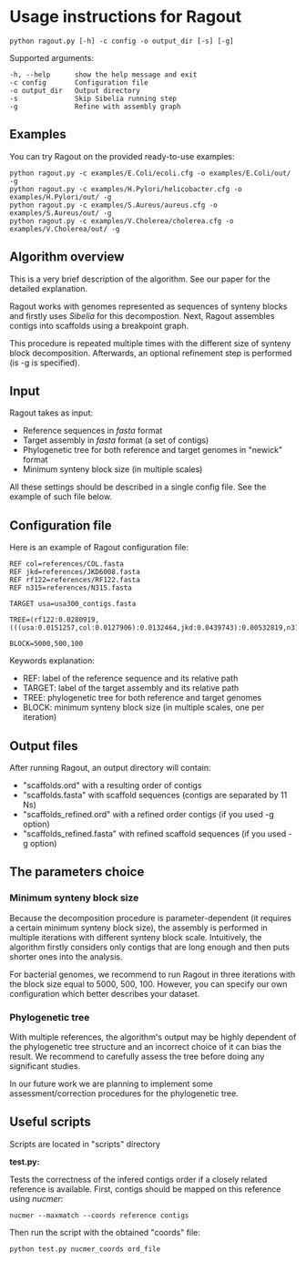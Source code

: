 Usage instructions for Ragout
=============================

    python ragout.py [-h] -c config -o output_dir [-s] [-g]
    
Supported arguments:

    -h, --help      show the help message and exit
    -c config       Configuration file
    -o output_dir   Output directory
    -s              Skip Sibelia running step
    -g              Refine with assembly graph

Examples
---------

You can try Ragout on the provided ready-to-use examples:

    python ragout.py -c examples/E.Coli/ecoli.cfg -o examples/E.Coli/out/ -g
    python ragout.py -c examples/H.Pylori/helicobacter.cfg -o examples/H.Pylori/out/ -g
    python ragout.py -c examples/S.Aureus/aureus.cfg -o examples/S.Aureus/out/ -g
    python ragout.py -c examples/V.Cholerea/cholerea.cfg -o examples/V.Cholerea/out/ -g

Algorithm overview
------------------

This is a very brief description of the algorithm. See our paper 
for the detailed explanation.

Ragout works with genomes represented as sequences of synteny blocks
and firstly uses *Sibelia* for this decompostion. 
Next, Ragout assembles contigs into scaffolds using a breakpoint graph.

This procedure is repeated multiple times with the different size
of synteny block decomposition. Afterwards, an optional refinement
step is performed (is -g is specified).

Input
------

Ragout takes as input:

- Reference sequences in *fasta* format
- Target assembly in *fasta* format (a set of contigs)
- Phylogenetic tree for both reference and target genomes in "newick" format
- Minimum synteny block size (in multiple scales)

All these settings should be described in a single config file.
See the example of such file below.

Configuration file
------------------

Here is an example of Ragout configuration file:

    REF col=references/COL.fasta
    REF jkd=references/JKD6008.fasta
    REF rf122=references/RF122.fasta
    REF n315=references/N315.fasta

    TARGET usa=usa300_contigs.fasta

    TREE=(rf122:0.0280919,(((usa:0.0151257,col:0.0127906):0.0132464,jkd:0.0439743):0.00532819,n315:0.0150894):0.0150894);

    BLOCK=5000,500,100

Keywords explanation:

- REF: label of the reference sequence and its relative path
- TARGET: label of the target assembly and its relative path
- TREE: phylogenetic tree for both reference and target genomes
- BLOCK: minimum synteny block size (in multiple scales, one per iteration)


Output files
------------

After running Ragout, an output directory will contain:

* "scaffolds.ord" with a resulting order of contigs
* "scaffolds.fasta" with scaffold sequences (contigs are separated by 11 Ns)
* "scaffolds_refined.ord" with a refined order contigs (if you used -g option)
* "scaffolds_refined.fasta" with refined scaffold sequences (if you used -g option)

The parameters choice
---------------------

### Minimum synteny block size

Because the decomposition procedure is parameter-dependent 
(it requires a certain minimum synteny block size), the assembly
is performed in multiple iterations with different synteny block
scale. Intuitively, the algorithm firstly considers only contigs
that are long enough and then puts shorter ones into the analysis.

For bacterial genomes, we recommend to run Ragout in three
iterations with the block size equal to 5000, 500, 100.
However, you can specify our own configuration which better
describes your dataset.

### Phylogenetic tree

With multiple references, the algorithm's output may be highly 
dependent of the phylogenetic tree structure and an incorrect
choice of it can bias the result. We recommend to carefully assess the
tree before doing any significant studies.

In our future work we are planning to implement some assessment/correction
procedures for the phylogenetic tree.

Useful scripts
--------------

Scripts are located in "scripts" directory

**test.py:**

Tests the correctness of the infered contigs order if a closely related reference
is available. First, contigs should be mapped on this reference using *nucmer*:

    nucmer --maxmatch --coords reference contigs

Then run the script with the obtained "coords" file:

	python test.py nucmer_coords ord_file